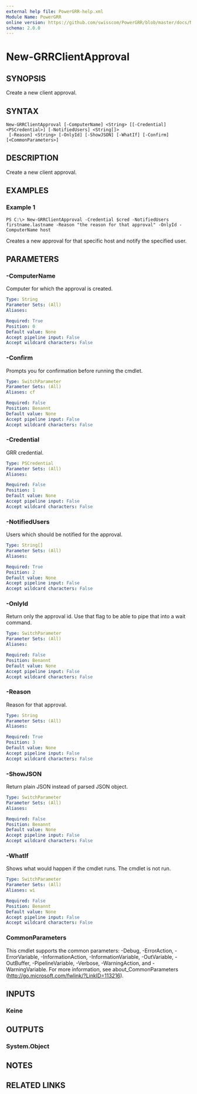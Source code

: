```yaml
---
external help file: PowerGRR-help.xml
Module Name: PowerGRR
online version: https://github.com/swisscom/PowerGRR/blob/master/docs/New-GRRClientApproval.md
schema: 2.0.0
---
```


# New-GRRClientApproval

## SYNOPSIS
Create a new client approval.

## SYNTAX

```
New-GRRClientApproval [-ComputerName] <String> [[-Credential] <PSCredential>] [-NotifiedUsers] <String[]>
 [-Reason] <String> [-OnlyId] [-ShowJSON] [-WhatIf] [-Confirm] [<CommonParameters>]
```

## DESCRIPTION
Create a new client approval.

## EXAMPLES

### Example 1
```
PS C:\> New-GRRClientApproval -Credential $cred -NotifiedUsers firstname.lastname -Reason "the reason for that approval" -OnlyId -ComputerName host
```

Creates a new approval for that specific host and notify the specified user.

## PARAMETERS

### -ComputerName
Computer for which the approval is created.

```yaml
Type: String
Parameter Sets: (All)
Aliases:

Required: True
Position: 0
Default value: None
Accept pipeline input: False
Accept wildcard characters: False
```

### -Confirm
Prompts you for confirmation before running the cmdlet.

```yaml
Type: SwitchParameter
Parameter Sets: (All)
Aliases: cf

Required: False
Position: Benannt
Default value: None
Accept pipeline input: False
Accept wildcard characters: False
```

### -Credential
GRR credential.

```yaml
Type: PSCredential
Parameter Sets: (All)
Aliases:

Required: False
Position: 1
Default value: None
Accept pipeline input: False
Accept wildcard characters: False
```

### -NotifiedUsers
Users which should be notified for the approval.

```yaml
Type: String[]
Parameter Sets: (All)
Aliases:

Required: True
Position: 2
Default value: None
Accept pipeline input: False
Accept wildcard characters: False
```

### -OnlyId
Return only the approval id. Use that flag to be able to pipe that into a wait
command.

```yaml
Type: SwitchParameter
Parameter Sets: (All)
Aliases:

Required: False
Position: Benannt
Default value: None
Accept pipeline input: False
Accept wildcard characters: False
```

### -Reason
Reason for that approval.

```yaml
Type: String
Parameter Sets: (All)
Aliases:

Required: True
Position: 3
Default value: None
Accept pipeline input: False
Accept wildcard characters: False
```

### -ShowJSON
Return plain JSON instead of parsed JSON object.

```yaml
Type: SwitchParameter
Parameter Sets: (All)
Aliases:

Required: False
Position: Benannt
Default value: None
Accept pipeline input: False
Accept wildcard characters: False
```

### -WhatIf
Shows what would happen if the cmdlet runs.
The cmdlet is not run.

```yaml
Type: SwitchParameter
Parameter Sets: (All)
Aliases: wi

Required: False
Position: Benannt
Default value: None
Accept pipeline input: False
Accept wildcard characters: False
```

### CommonParameters
This cmdlet supports the common parameters: -Debug, -ErrorAction, -ErrorVariable, -InformationAction, -InformationVariable, -OutVariable, -OutBuffer, -PipelineVariable, -Verbose, -WarningAction, and -WarningVariable. For more information, see about_CommonParameters (http://go.microsoft.com/fwlink/?LinkID=113216).

## INPUTS

### Keine

## OUTPUTS

### System.Object

## NOTES

## RELATED LINKS
